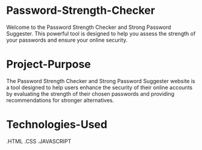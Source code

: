 # Password-Strength-Checker

Welcome to the Password Strength Checker and Strong Password Suggester. This powerful tool is designed to help you assess the strength of your passwords and ensure your online security.

# Project-Purpose

The Password Strength Checker and Strong Password Suggester website is a tool designed to help users enhance the security of their online accounts by evaluating the strength of their chosen passwords and providing recommendations for stronger alternatives. 

# Technologies-Used

.HTML
.CSS
.JAVASCRIPT

